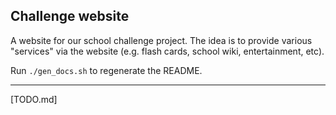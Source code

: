 ## Challenge website

A website for our school challenge project. The idea is to provide various "services" via the website (e.g. flash cards, school wiki, entertainment, etc).

Run `./gen_docs.sh` to regenerate the README.

---

[TODO.md]